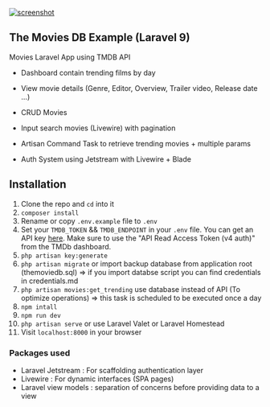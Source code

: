 
<a target="_blank" rel="noopener noreferrer nofollow" href="#"><img src="https://user-images.githubusercontent.com/30390958/245320697-59f72dad-d33d-4d05-98a0-f58bb9376b96.png" alt="screenshot" style="max-width: 100%;"></a>

  

##  The Movies DB Example (Laravel 9)

  

Movies Laravel App using TMDB API
  

- Dashboard contain trending films by day

- View movie details (Genre, Editor, Overview, Trailer video, Release date ...)
- CRUD Movies

- Input search movies (Livewire) with pagination

- Artisan Command Task  to retrieve trending movies + multiple params
- Auth System using Jetstream with Livewire + Blade

  


  

## Installation
  


1.  Clone the repo and  `cd`  into it
2.  `composer install`
3.  Rename or copy  `.env.example`  file to  `.env`
4.  Set your  `TMDB_TOKEN` && `TMDB_ENDPOINT`  in your  `.env`  file. You can get an API key  [here](https://www.themoviedb.org/documentation/api). Make sure to use the "API Read Access Token (v4 auth)" from the TMDb dashboard.
5.  `php artisan key:generate`
6. `php artisan migrate` or import backup database from application root (themoviedb.sql) => if you import databse script you can find credentials in credentials.md
7. `php artisan movies:get_trending` use database instead of API (To optimize operations) => this task is scheduled to be executed once a day
8. `npm intall`
9. `npm run dev`
10.  `php artisan serve`  or use Laravel Valet or Laravel Homestead
11.  Visit  `localhost:8000`  in your browser

### Packages used

- Laravel Jetstream : For scaffolding authentication layer 
- Livewire : For dynamic interfaces (SPA pages)
- Laravel view models : separation of concerns before providing data to a view 
